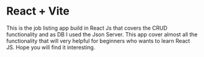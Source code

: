 # React + Vite

This is the job listing app build in React Js that covers the CRUD functionality and as DB I used the Json Server. This app cover almost all the functionality that will very helpful for beginners who wants to learn React JS. 
Hope you will find it interesting. 
